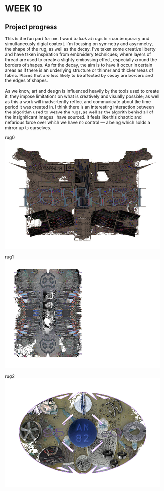# WEEK 10
## Project progress
This is the fun part for me. I want to look at rugs in a contemporary and simultaneously digial context. I'm focusing on symmetry and asymmetry, the shape of the rug, as well as the decay. I've taken some creative liberty and have taken inspiration from embroidery techniques; where layers of thread are used to create a slighty embossing effect, especially around the borders of shapes. As for the decay, the aim is to have it occur in certain areas as if there is an underlying structure or thinner and thicker areas of fabric. Places that are less likely to be affected by decay are borders and the edges of shapes. <br/> 
 <br/> 
As we know, art and design is influenced heavily by the tools used to create it, they impose limitations on what is creatively and visually possible; as well as this a work will inadvertently reflect and communicate about the time period it was created in. I think there is an interesting interaction between the algorithm used to weave the rugs, as well as the algorith behind all of the insignificant images I have sourced. It feels like this chaotic and nefarious force over which we have no control — a being which holds a mirror up to ourselves.  <br/> 

rug0 <br/> 
![](rug0.png) <br/>

rug1 <br/> 
![](rug1.png) <br/>

rug2 <br/> 
![](rug2.png) <br/>
